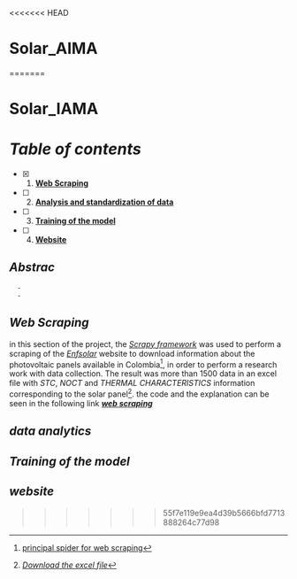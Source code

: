 <<<<<<< HEAD
# Solar_AIMA
=======
# Solar_IAMA

# ***Table of contents***
- [X] 1. [**Web Scraping**](https://github.com/manuelmj/Solar_IAMA/blob/main/README.md#web-scraping)                        
- [ ] 2. [**Analysis and standardization of data**](https://github.com/manuelmj/Solar_IAMA/blob/main/README.md#data-analytics)
- [ ] 3. [**Training of the model**](https://github.com/manuelmj/Solar_IAMA/blob/main/README.md#Training-of-the-model)
- [ ] 4. [**Website**](https://github.com/manuelmj/Solar_IAMA/blob/main/README.md#website)


## ***Abstrac***
```
  -
  -
```


## ***Web Scraping***

in this section of the project, the [_Scrapy framework_](https://scrapy.org) was used to perform a scraping of the [_Enfsolar_](https://es.enfsolar.com) website to download information about the photovoltaic panels available in Colombia[^1], in order to  perform a research work with data collection.
The result was more than 1500 data in an excel file with _STC_, _NOCT_ and _THERMAL CHARACTERISTICS_ information corresponding to the solar panel[^2].
the code and the explanation can be seen in the following link [**_web scraping_**](https://github.com/manuelmj/Solar_IAMA/tree/main/ENF_scraper)

[^1]: [principal spider for web scraping](https://github.com/manuelmj/Solar_IAMA/blob/main/ENF_scraper/ENF_scraper/spiders/ENF_spider.py)
[^2]:[_Download the excel file_](https://github.com/manuelmj/Solar_IAMA/blob/main/ENF_scraper/ENF_scraper/enfsolar_datasheet.xlsx)


##  ***data analytics***


## ***Training of the model***

## ***website***

>>>>>>> 55f7e119e9ea4d39b5666bfd7713888264c77d98

